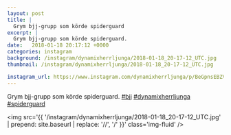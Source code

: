 ```yaml
---
layout: post
title: |
  Grym bjj-grupp som körde spiderguard
excerpt: |
  Grym bjj-grupp som körde spiderguard.   
date:   2018-01-18 20:17:12 +0000
categories: instagram
background: /instagram/dynamixherrljunga/2018-01-18_20-17-12_UTC.jpg
thumbnail: /instagram/dynamixherrljunga/2018-01-18_20-17-12_UTC.jpg

instagram_url: https://www.instagram.com/dynamixherrljunga/p/BeGpnsEBZVi
---
```

Grym bjj-grupp som körde spiderguard. [#bjj](https://www.instagram.com/explore/tags/bjj/) [#dynamixherrljunga](https://www.instagram.com/explore/tags/dynamixherrljunga/) [#spiderguard](https://www.instagram.com/explore/tags/spiderguard/)



<img src='{{ '/instagram/dynamixherrljunga/2018-01-18_20-17-12_UTC.jpg' | prepend: site.baseurl | replace: '//', '/' }}' class='img-fluid' />
